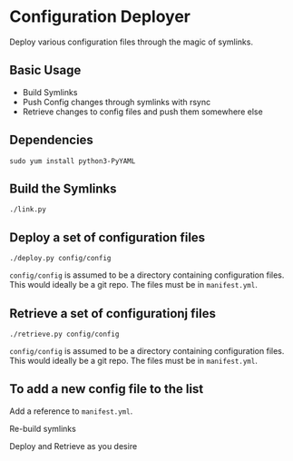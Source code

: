 Configuration Deployer
======================
Deploy various configuration files through the magic of symlinks.

Basic Usage
------------------------------------
- Build Symlinks
- Push Config changes through symlinks with rsync
- Retrieve changes to config files and push them somewhere else

Dependencies
------------------------------------
    sudo yum install python3-PyYAML

Build the Symlinks
------------------------------------
    ./link.py

Deploy a set of configuration files
------------------------------------
    ./deploy.py config/config

`config/config` is assumed to be a directory containing configuration files.  This would ideally be a git repo.  The files must be in `manifest.yml`.

Retrieve a set of configurationj files
-------------------------------------
    ./retrieve.py config/config

`config/config` is assumed to be a directory containing configuration files.  This would ideally be a git repo.  The files must be in `manifest.yml`.

To add a new config file to the list
-------------------------------------
Add a reference to `manifest.yml`.

Re-build symlinks

Deploy and Retrieve as you desire
